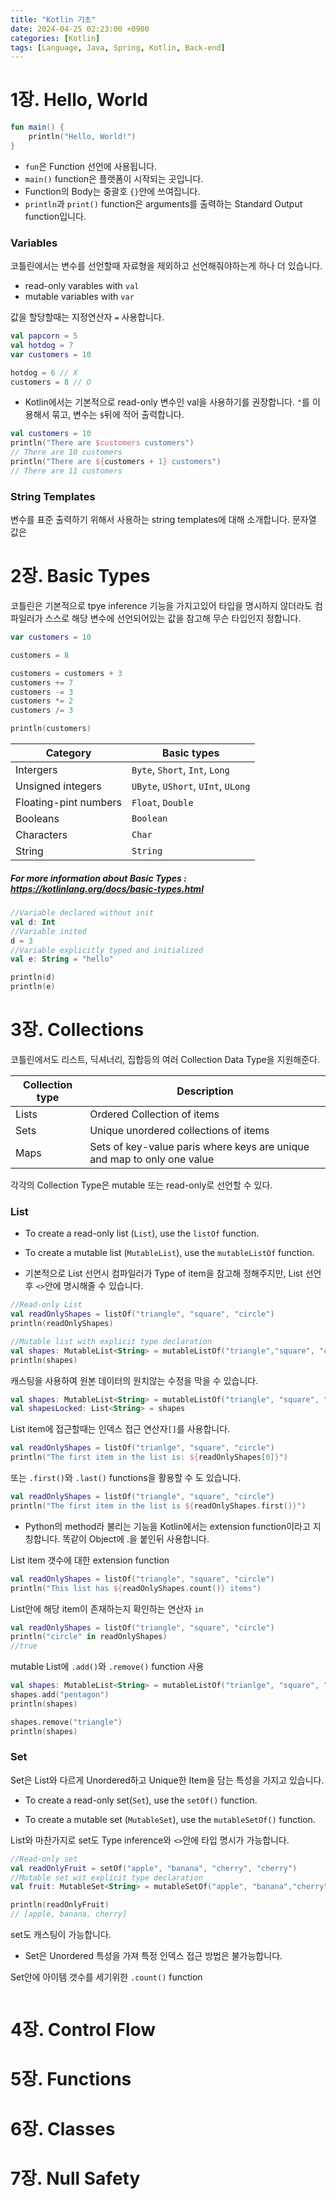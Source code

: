 ```yaml
---
title: "Kotlin 기초"
date: 2024-04-25 02:23:00 +0900
categories: [Kotlin]
tags: [Language, Java, Spring, Kotlin, Back-end]
---
```

# 1장. Hello, World

```kotlin
fun main() {
    println("Hello, World!")
}
```

- <code clas="code ">fun</code>은 Function 선언에 사용됩니다.
- <code clas="code ">main()</code> function은 플랫폼이 시작되는 곳입니다.
- Function의 Body는 중괄호 <code clas="code ">{}</code>안에 쓰여집니다.
- <code clas="code ">println</code>과 <code clas="code ">print()</code> function은 arguments를 출력하는 Standard Output function입니다.

### Variables
코틀린에서는 변수를 선언할때 자료형을 제외하고 선언해줘야하는게 하나 더 있습니다.
- read-only varables with <code clas="code ">val</code>
- mutable variables with <code clas="code ">var</code>

값을 할당할때는 지정연산자 <code clas="code ">=</code> 사용합니다.

```kotlin
val papcorn = 5
val hotdog = 7
var customers = 10

hotdog = 6 // X
customers = 8 // O
```

* Kotlin에서는 기본적으로 read-only 변수인 val을 사용하기를 권장합니다. <code clas="code ">"</code>를 이용해서 묶고, 변수는 <code clas="code ">$</code>뒤에 적어 출력합니다.

```kotlin
val customers = 10
println("There are $customers customers")
// There are 10 customers
println("There are ${customers + 1} customers")
// There are 11 customers
```

### String Templates
변수를 표준 출력하기 위해서 사용하는 string templates에 대해 소개합니다. 문자열 값은 


# 2장. Basic Types
코틀린은 기본적으로 tpye inference 기능을 가지고있어 타입을 명시하지 않더라도 컴파일러가 스스로 해당 변수에 선언되어있는 값을 참고해 무슨 타입인지 정합니다.
```kotlin
var customers = 10

customers = 8

customers = customers + 3
customers += 7
customers -= 3
customers *= 2
customers /= 3

println(customers)
```

|Category|Basic types|
|-------------|--------------|
|Intergers|<code clas="code ">Byte</code>, <code clas="code ">Short</code>, <code clas="code ">Int</code>, <code clas="code ">Long</code>|
|Unsigned integers|<code clas="code ">UByte</code>, <code clas="code ">UShort</code>, <code clas="code ">UInt</code>, <code clas="code ">ULong</code>|
|Floating-pint numbers|<code clas="code ">Float</code>, <code clas="code ">Double</code>|
|Booleans|<code clas="code ">Boolean</code>|
|Characters|<code clas="code ">Char</code>|
|String|<code clas="code ">String</code>|

##### For more information about Basic Types : https://kotlinlang.org/docs/basic-types.html

```kotlin
//Variable declared without init
val d: Int
//Variable inited
d = 3
//Variable explicitly typed and initialized
val e: String = "hello"

println(d)
println(e)
```

# 3장. Collections
코틀린에서도 리스트, 딕셔너리, 집합등의 여러 Collection Data Type을 지원해준다.

|Collection type|Description|
|---------------|-----------|
|Lists| Ordered Collection of items|
|Sets|Unique unordered collections of items|
|Maps|Sets of key-value paris where keys are unique and map to only one value|

각각의 Collection Type은 mutable 또는 read-only로 선언할 수 있다.

### List

- To create a read-only list (<code clas="code ">List</code>), use the <code clas="code ">listOf</code> function.

- To create a mutable list (<code clas="code ">MutableList</code>), use the <code clas="code ">mutableListOf</code> function.

* 기본적으로 List 선언시 컴파일러가 Type of item을 참고해 정해주지만, List 선언 후 <code clas="code "><></code>안에 명시해줄 수 있습니다.

```kotlin
//Read-only List
val readOnlyShapes = listOf("triangle", "square", "circle")
println(readOnlyShapes)

//Mutable list with explicit type declaration
val shapes: MutableList<String> = mutableListOf("triangle","square", "circle")
println(shapes)
```

캐스팅을 사용하여 원본 데이터의 원치않는 수정을 막을 수 있습니다.
```kotlin
val shapes: MutableList<String> = mutableListOf("triangle", "square", "circle")
val shapesLocked: List<String> = shapes
```

List item에 접근할때는 인덱스 접근 연산자<code clas="code ">[]</code>를 사용합니다.

```kotlin
val readOnlyShapes = listOf("trianlge", "square", "circle")
println("The first item in the list is: ${readOnlyShapes[0]}")
```

또는 <code clas="code ">.first()</code>와 <code clas="code ">.last()</code> functions을 활용할 수 도 있습니다.

```kotlin
val readOnlyShapes = listOf("triangle", "square", "circle")
println("The first item in the list is ${readOnlyShapes.first()}")
```

* Python의 method라 불리는 기능을 Kotlin에서는 extension function이라고 지칭합니다. 똑같이 Object에 .을 붙인뒤 사용합니다.

List item 갯수에 대한 extension function

```kotlin
val readOnlyShapes = listOf("triangle", "square", "circle")
println("This list has ${readOnlyShapes.count()} items")
```

List안에 해당 item이 존재하는지 확인하는 연산자 <code clas="code ">in</code>

```kotlin
val readOnlyShapes = listOf("triangle", "square", "circle")
println("circle" in readOnlyShapes)
//true
```

mutable List에 <code clas="code ">.add()</code>와 <code clas="code ">.remove()</code> function 사용

```kotlin
val shapes: MutableList<String> = mutableListOf("trianlge", "square", "circle")
shapes.add("pentagon")
println(shapes)

shapes.remove("triangle")
println(shapes)
```

### Set

Set은 List와 다르게 Unordered하고 Unique한 Item을 담는 특성을 가지고 있습니다.

- To create a read-only set(<code clas="code ">Set</code>), use the <code clas="code ">setOf()</code> function.

- To create a mutable set (<code clas="code ">MutableSet</code>), use the <code clas="code ">mutableSetOf()</code> function.

List와 마찬가지로 set도 Type inference와 <code clas="code "><></code>안에 타입 명시가 가능합니다.

```kotlin
//Read-only set
val readOnlyFruit = setOf("apple", "banana", "cherry", "cherry")
//Mutable set wit explicit type declaration
val fruit: MutableSet<String> = mutableSetOf("apple", "banana","cherry", "cherry")

println(readOnlyFruit)
// [apple, banana, cherry]
```

set도 캐스팅이 가능합니다.

* Set은 Unordered 특성을 가져 특정 인덱스 접근 방법은 불가능합니다.

Set안에 아이템 갯수를 세기위한 <code clas="code ">.count()</code> function

```Kotlin

```

# 4장. Control Flow
# 5장. Functions
# 6장. Classes
# 7장. Null Safety
